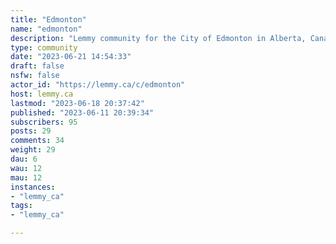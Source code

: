 ```yaml
---
title: "Edmonton" 
name: "edmonton"
description: "Lemmy community for the City of Edmonton in Alberta, Canada. We encourage posts with Edmonton related original content, such as stories, news, events, hot discussion topics, and discussions with like-minded others who may share your obscure interest or hobby.Rules-1. Racism, sexism, and other forms of discrimination are not cool. Please report it, don't support it.2. Don't editorialize headlines. Please keep the original title of article submissions, don't editorialize.3. We are not Kijiji or Craigslist.We do allow buying/selling posts, job-seeking threads, or posts made to find companionship, but please keep it civil.4. Lost and found posts are allowed. Hopefully we can help you find your mitten, cat, car, or travel mug!6. No Low Content/Offtopic PostsA post to c/edmonton must be substantially awesome. Any post that is low effort, a repost, low quality, or irrelevant to c/edmonton can be removed without warning, but it will likely stay and we'll make fun of it.7. No Uncivil behaviour, Insults, personal attacks, and veiled insults to get around this rule.8. No Spam or ReferralsSpamming a business, spamming a referral link, spamming an app, spamming coupons or Free credit.Related Communities- [Alberta](https://lemmy.ca/c/alberta)- [Edmonton Oilers](https://lemmy.ca/c/edmontonoilers)"
type: community
date: "2023-06-21 14:54:33"
draft: false
nsfw: false
actor_id: "https://lemmy.ca/c/edmonton"
host: lemmy.ca
lastmod: "2023-06-18 20:37:42"
published: "2023-06-11 20:39:34"
subscribers: 95
posts: 29
comments: 34
weight: 29
dau: 6
wau: 12
mau: 12
instances:
- "lemmy_ca"
tags: 
- "lemmy_ca"

---
```

